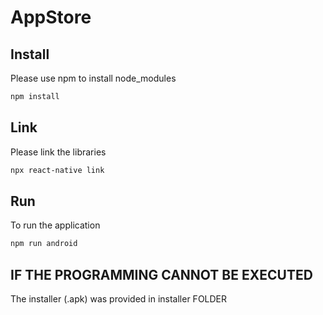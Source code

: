 # AppStore

## Install
Please use npm to install node_modules
```bash
npm install
```

## Link
Please link the libraries
```bash
npx react-native link
```

## Run
To run the application
```bash
npm run android
```

## IF THE PROGRAMMING CANNOT BE EXECUTED
The installer (.apk) was provided in installer FOLDER 
